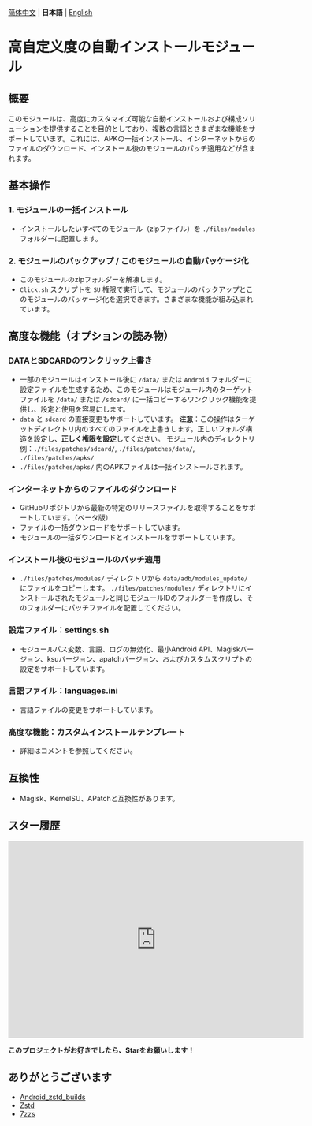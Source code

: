 [简体中文](README.md) | **日本語** | [English](README_EN.md)

# 高自定义度の自動インストールモジュール

## 概要

このモジュールは、高度にカスタマイズ可能な自動インストールおよび構成ソリューションを提供することを目的としており、複数の言語とさまざまな機能をサポートしています。これには、APKの一括インストール、インターネットからのファイルのダウンロード、インストール後のモジュールのパッチ適用などが含まれます。

## 基本操作

### 1. モジュールの一括インストール

- インストールしたいすべてのモジュール（zipファイル）を `./files/modules` フォルダーに配置します。

### 2. モジュールのバックアップ / このモジュールの自動パッケージ化

- このモジュールのzipフォルダーを解凍します。
- `Click.sh` スクリプトを `SU` 権限で実行して、モジュールのバックアップとこのモジュールのパッケージ化を選択できます。さまざまな機能が組み込まれています。

## 高度な機能（オプションの読み物）

### DATAとSDCARDのワンクリック上書き

- 一部のモジュールはインストール後に `/data/` または `Android` フォルダーに設定ファイルを生成するため、このモジュールはモジュール内のターゲットファイルを `/data/` または `/sdcard/` に一括コピーするワンクリック機能を提供し、設定と使用を容易にします。
- `data` と `sdcard` の直接変更もサポートしています。
  **注意**：この操作はターゲットディレクトリ内のすべてのファイルを上書きします。正しいフォルダ構造を設定し、**正しく権限を設定**してください。
  モジュール内のディレクトリ例：`./files/patches/sdcard/`, `./files/patches/data/`, `./files/patches/apks/`
- `./files/patches/apks/` 内のAPKファイルは一括インストールされます。

### インターネットからのファイルのダウンロード

- GitHubリポジトリから最新の特定のリリースファイルを取得することをサポートしています。（ベータ版）
- ファイルの一括ダウンロードをサポートしています。
- モジュールの一括ダウンロードとインストールをサポートしています。

### インストール後のモジュールのパッチ適用

- `./files/patches/modules/` ディレクトリから `data/adb/modules_update/` にファイルをコピーします。
  `./files/patches/modules/` ディレクトリにインストールされたモジュールと同じモジュールIDのフォルダーを作成し、そのフォルダーにパッチファイルを配置してください。

### 設定ファイル：settings.sh

- モジュールパス変数、言語、ログの無効化、最小Android API、Magiskバージョン、ksuバージョン、apatchバージョン、およびカスタムスクリプトの設定をサポートしています。

### 言語ファイル：languages.ini

- 言語ファイルの変更をサポートしています。

### 高度な機能：カスタムインストールテンプレート

- 詳細はコメントを参照してください。

## 互換性

- Magisk、KernelSU、APatchと互換性があります。

## スター履歴

<iframe style="width:100%;height:auto;min-width:600px;min-height:400px;" src="https://star-history.com/embed?secret=Z2hwXzA4c0c3RmJaaUp0dWxWeHdDSjJoM0ZLM1gwMjlNUjE0NFh3dw==#Aurora-Nasa-1/ARMIAS&Date" frameBorder="0"></iframe>

**このプロジェクトがお好きでしたら、Starをお願いします！**

## ありがとうございます

- [Android_zstd_builds]
- [Zstd]
- [7zzs]

[Android_zstd_builds]: https://github.com/j2rong4cn/android-zstd-builds
[Zstd]: https://github.com/facebook/zstd
[7zzs]: https://github.com/AestasBritannia/Hydro-Br-leur